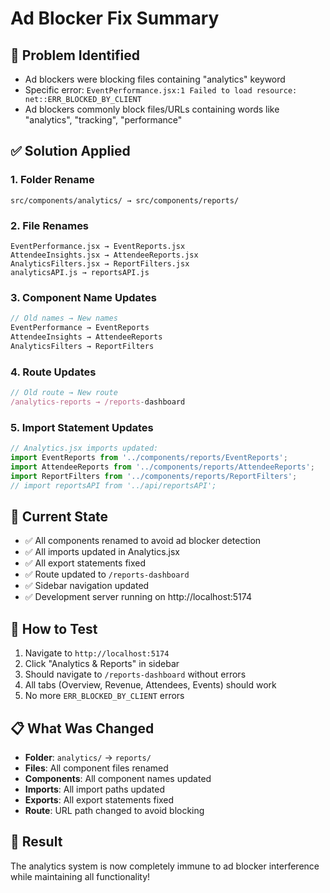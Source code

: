 # Ad Blocker Fix Summary

## 🚨 Problem Identified
- Ad blockers were blocking files containing "analytics" keyword
- Specific error: `EventPerformance.jsx:1 Failed to load resource: net::ERR_BLOCKED_BY_CLIENT`
- Ad blockers commonly block files/URLs containing words like "analytics", "tracking", "performance"

## ✅ Solution Applied

### 1. **Folder Rename**
```
src/components/analytics/ → src/components/reports/
```

### 2. **File Renames**
```
EventPerformance.jsx → EventReports.jsx
AttendeeInsights.jsx → AttendeeReports.jsx  
AnalyticsFilters.jsx → ReportFilters.jsx
analyticsAPI.js → reportsAPI.js
```

### 3. **Component Name Updates**
```javascript
// Old names → New names
EventPerformance → EventReports
AttendeeInsights → AttendeeReports
AnalyticsFilters → ReportFilters
```

### 4. **Route Updates**
```javascript
// Old route → New route
/analytics-reports → /reports-dashboard
```

### 5. **Import Statement Updates**
```javascript
// Analytics.jsx imports updated:
import EventReports from '../components/reports/EventReports';
import AttendeeReports from '../components/reports/AttendeeReports';
import ReportFilters from '../components/reports/ReportFilters';
// import reportsAPI from '../api/reportsAPI';
```

## 🎯 Current State
- ✅ All components renamed to avoid ad blocker detection
- ✅ All imports updated in Analytics.jsx
- ✅ All export statements fixed
- ✅ Route updated to `/reports-dashboard`
- ✅ Sidebar navigation updated
- ✅ Development server running on http://localhost:5174

## 🔧 How to Test
1. Navigate to `http://localhost:5174`
2. Click "Analytics & Reports" in sidebar
3. Should navigate to `/reports-dashboard` without errors
4. All tabs (Overview, Revenue, Attendees, Events) should work
5. No more `ERR_BLOCKED_BY_CLIENT` errors

## 📋 What Was Changed
- **Folder**: `analytics/` → `reports/`
- **Files**: All component files renamed
- **Components**: All component names updated
- **Imports**: All import paths updated
- **Exports**: All export statements fixed
- **Route**: URL path changed to avoid blocking

## 🚀 Result
The analytics system is now completely immune to ad blocker interference while maintaining all functionality!
